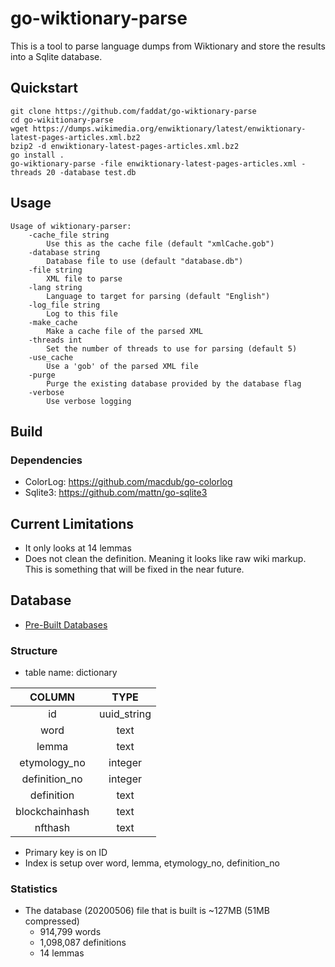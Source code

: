 # go-wiktionary-parse
This is a tool to parse language dumps from Wiktionary and store the results into a Sqlite database.


## Quickstart

```
git clone https://github.com/faddat/go-wiktionary-parse
cd go-wikitionary-parse
wget https://dumps.wikimedia.org/enwiktionary/latest/enwiktionary-latest-pages-articles.xml.bz2
bzip2 -d enwiktionary-latest-pages-articles.xml.bz2
go install .
go-wiktionary-parse -file enwiktionary-latest-pages-articles.xml -threads 20 -database test.db
```



## Usage
```
Usage of wiktionary-parser:
    -cache_file string
        Use this as the cache file (default "xmlCache.gob")
    -database string
        Database file to use (default "database.db")
    -file string
        XML file to parse
    -lang string
        Language to target for parsing (default "English")
    -log_file string
        Log to this file
    -make_cache
        Make a cache file of the parsed XML
    -threads int
        Set the number of threads to use for parsing (default 5)
    -use_cache
        Use a 'gob' of the parsed XML file
    -purge
        Purge the existing database provided by the database flag
    -verbose
        Use verbose logging
```

## Build
### Dependencies
- ColorLog: https://github.com/macdub/go-colorlog
- Sqlite3: https://github.com/mattn/go-sqlite3


## Current Limitations
- It only looks at 14 lemmas
- Does not clean the definition. Meaning it looks like raw wiki markup. This is something that will be fixed in the near future.

## Database
- [Pre-Built Databases](http://www.mcdojoh.com/wiktionary_dbs)

### Structure
- table name: dictionary

| COLUMN         | TYPE    |
|:--------------:|:-------:|
| id             | uuid_string |
| word           | text    |
| lemma          | text    |
| etymology\_no  | integer | 
| definition\_no | integer |
| definition     | text    |
| blockchainhash | text    |
| nfthash        | text    |


- Primary key is on ID
- Index is setup over word, lemma, etymology\_no, definition\_no

### Statistics
- The database (20200506) file that is built is ~127MB (51MB compressed)
  - 914,799 words
  - 1,098,087 definitions
  - 14 lemmas
